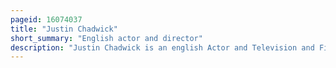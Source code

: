 ```yaml
---
pageid: 16074037
title: "Justin Chadwick"
short_summary: "English actor and director"
description: "Justin Chadwick is an english Actor and Television and Film Director. He directed Episodes of Eastenders byker grove the Bill Spooks and red Cap before directing nine of the fifteen Episodes of the Mini-Series bleak House Broadcast in the united Kingdom by the Bbc and Pbs in the united States as Part of its Masterpiece Theatre Series."
---
```

